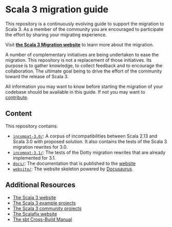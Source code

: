 # Scala 3 migration guide

This repository is a continuously evolving guide to support the migration to Scala 3. As a member of the community you are encouraged to participate the effort by sharing your migrating experience.

Visit [**the Scala 3 Migration website**](https://scalacenter.github.io/scala-3-migration-guide) to learn more about the migration.

A number of complementary initiatives are being undertaken to ease the migration. This repository is not a replacement of those initiatives. Its purpose is to gather knowledge, to collect feedback and to encourage the collaboration. The ultimate goal being to drive the effort of the community toward the release of Scala 3.

All information you may want to know before starting the migration of your codebase should be available in this guide. If not you may want to [contribute](docs/contributing.md).

## Content

This repository contains:
 - [`incompat-3.0/`](incompat-3.0/): A corpus of incompatibilities between Scala 2.13 and Scala 3.0 with proposed solution. It also contains the tests of the Scala 3 migration rewrites for 3.0.
 - [`incompat-3.1/`](incompat-3.1/): The tests of the Dotty migration rewrites that are already implemented for 3.1.
 - [`docs/`](docs/): The documentation that is published to the [website](https://scalacenter.github.io/scala-3-migration-guide/)
 - [`website/`](website/): The website skeleton powered by [Docusaurus](https://docusaurus.io/en/).

## Additional Resources

- [The Scala 3 website](https://dotty.epfl.ch/)
- [The Scala 3 example projects](https://github.com/lampepfl/dotty-example-project#getting-your-project-to-compile-with-dotty)
- [The Scala 3 community projects](https://github.com/lampepfl/dotty/tree/master/community-build/community-projects)
- [The Scalafix website](https://scalacenter.github.io/scalafix/)
- [The sbt Cross-Build Manual](https://www.scala-sbt.org/1.x/docs/Cross-Build.html)
